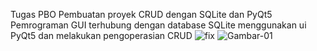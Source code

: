 Tugas PBO Pembuatan proyek CRUD dengan SQLite dan PyQt5
Pemrograman GUI terhubung dengan database SQLite menggunakan ui PyQt5 dan melakukan pengoperasian CRUD
![fix](https://user-images.githubusercontent.com/109226772/178767580-d489f18c-0f59-4959-b6d1-177eea06acc1.png)
![Gambar-01](https://user-images.githubusercontent.com/109226772/178767649-e524b40e-1253-4c7e-8b38-01aeb835523f.png)
